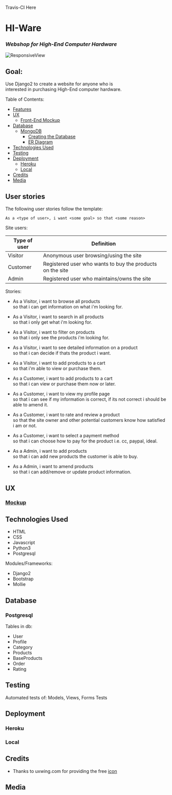 Travis-CI Here

# HI-Ware
### <i>Webshop for High-End Computer Hardware</i>

![ResponsiveView](https://link.to.mobile.web.preview.image "Mobile and Desktop preview")

## Goal:
Use Django2 to create a website for anyone who is<br>
interested in purchasing High-End computer hardware.

Table of Contents:

- [Features](#features)
- [UX](#ux)
  - [Front-End Mockup](#front-end-mockup)
- [Database](#database)
  - [MongoDB](#mongodb)
    - [Creating the Database](#creating-the-database)
    - [ER Diagram](#er-diagram)
- [Technologies Used](#technologies-used)
- [Testing](#testing)
- [Deployment](#deployment)
  - [Heroku](#heroku)
  - [Local](#local-deployment)
- [Credits](#credits)
- [Media](#media)

## User stories

The following user stories follow the template:<br>

```userstory
As a <type of user>, i want <some goal> so that <some reason>
```

Site users:

| Type of user  | Definition |
| ------------- | ---------- |
|Visitor        | Anonymous user browsing/using the site |
|Customer       | Registered user who wants to buy the products on the site |
|Admin          | Registered user who maintains/owns the site  |


Stories:

- As a Visitor, i want to browse all products<br>
so that i can get information on what i'm looking for.

- As a Visitor, i want to search in all products<br>
so that i only get what i'm looking for.

- As a Visitor, i want to filter on products<br>
so that i only see the products i'm looking for.

- As a Visitor, i want to see detailed information on a product<br>
so that i can decide if thats the product i want.

- As a Visitor, i want to add products to a cart<br>
so that i'm able to view or purchase them.

- As a Customer, i want to add products to a cart<br>
so that i can view or purchase them now or later.

- As a Customer, i want to view my profile page <br>
so that i can see if my information is correct, if its not correct
i should be able to amend it.

- As a Customer, i want to rate and review a product<br>
so that the site owner and other potential customers know how satisfied i am
or not.

- As a Customer, i want to select a payment method<br>
so that i can choose how to pay for the product i.e. cc, paypal, ideal.

- As a Admin, i want to add products<br>
so that i can add new products the customer is able to buy.

- As a Admin, i want to amend products<br>
so that i can add/remove or update product information.

## UX

### [Mockup](https://github.com/wickyakloe/HI-Ware/master/Mockup/assets/mockup/index.html)

## Technologies Used

- HTML
- CSS
- Javascript
- Python3
- Postgresql

Modules/Frameworks:

- Django2
- Bootstrap
- Mollie

## Database
### Postgresql

Tables in db:
- User
- Profile
- Category
- Products
- BaseProducts
- Order
- Rating

## Testing

Automated tests of:
Models, Views, Forms Tests

## Deployment

### Heroku

### Local

## Credits
- Thanks to uxwing.com for providing the free [icon](https://uxwing.com/microchip-icon/)
## Media